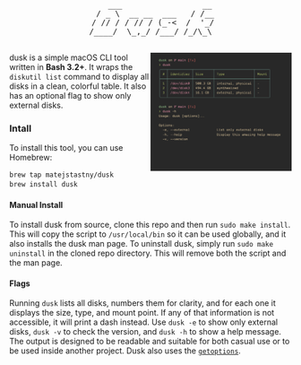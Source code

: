 <div align="center">
<pre>
    ___                 __
  / _ \  __ __  ___   / /__
 / // / / // / (_-<  /  '_/
/____/  \_,_/ /___/ /_/\_\

</pre>
</div>

<img src="assets/dusk.png" alt="dusk" align="right" width="50%">

dusk is a simple macOS CLI tool written in **Bash 3.2+**. It wraps the `diskutil list` command to display all disks in a clean, colorful table. It also has an optional flag to show only external disks.

### Intall

To install this tool, you can use Homebrew:

```sh
brew tap matejstastny/dusk
brew install dusk
```

#### Manual Install

To install dusk from source, clone this repo and then run `sudo make install`. This will copy the script to `/usr/local/bin` so it can be used globally, and it also installs the dusk man page. To uninstall dusk, simply run `sudo make uninstall` in the cloned repo directory. This will remove both the script and the man page.

#### Flags

Running `dusk` lists all disks, numbers them for clarity, and for each one it displays the size, type, and mount point. If any of that information is not accessible, it will print a dash instead. Use `dusk -e` to show only external disks, `dusk -v` to check the version, and `dusk -h` to show a help message. The output is designed to be readable and suitable for both casual use or to be used inside another project. Dusk also uses the [`getoptions`](https://github.com/ko1nksm/getoptions).
